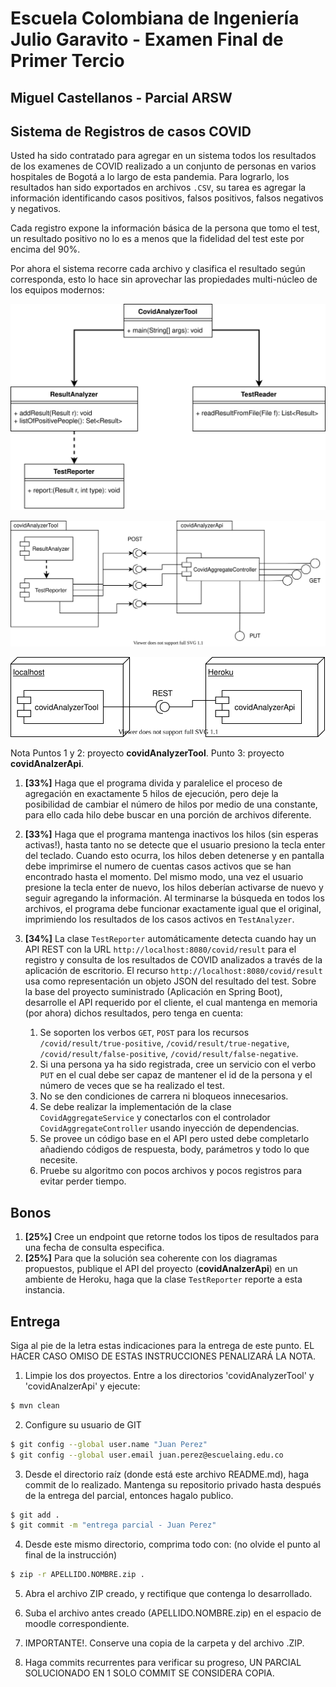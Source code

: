 # Escuela Colombiana de Ingeniería Julio Garavito - Examen Final de Primer Tercio

## Miguel Castellanos - Parcial ARSW

## Sistema de Registros de casos COVID

Usted ha sido contratado para agregar en un sistema todos los resultados de los examenes de COVID realizado a un conjunto de personas en varios hospitales de Bogotá a lo largo de esta pandemia. Para lograrlo, los resultados han sido exportados en archivos `.CSV`, su tarea es agregar la información identificando casos positivos, falsos positivos, falsos negativos y negativos. 

Cada registro expone la información básica de la persona que tomo el test, un resultado positivo no lo es a menos que la fidelidad del test este por encima del 90%.

Por ahora el sistema recorre cada archivo y clasifica el resultado según corresponda, esto lo hace sin aprovechar las propiedades multi-núcleo de los equipos modernos: 

![](images/classes.svg)

![](images/components.svg)

![](images/deployment.svg)

Nota
Puntos 1 y 2: proyecto **covidAnalyzerTool**. Punto 3: proyecto **covidAnalzerApi**.

1. **[33%]** Haga que el programa divida y paralelice el proceso de agregación en exactamente 5 hilos de ejecución, pero deje la posibilidad de cambiar el número de hilos por medio de una constante, para ello cada hilo debe buscar en una porción de archivos diferente.
2. **[33%]** Haga que el programa mantenga inactivos los hilos (sin esperas activas!), hasta tanto no se detecte que el usuario presiono la tecla enter del teclado. Cuando esto ocurra, los hilos deben detenerse y en pantalla debe imprimirse el numero de cuentas casos activos que se han encontrado hasta el momento. Del mismo modo, una vez el usuario presione la tecla enter de nuevo, los hilos deberían activarse de nuevo y seguir agregando la información. Al terminarse la búsqueda en todos los archivos, el programa debe funcionar exactamente igual que el original, imprimiendo los resultados de los casos activos en `TestAnalyzer`.	
3. **[34%]** La clase `TestReporter` automáticamente detecta cuando hay un API REST con la URL `http://localhost:8080/covid/result` para el registro y consulta de los resultados de COVID analizados a través de la aplicación de escritorio. El recurso `http://localhost:8080/covid/result` usa como representación un objeto JSON del resultado del test. Sobre la base del proyecto suministrado (Aplicación en Spring Boot), desarrolle el API requerido por el cliente, el cual mantenga en memoria (por ahora) dichos resultados, pero tenga en cuenta:

	1. Se soporten los verbos `GET`, `POST` para los recursos `/covid/result/true-positive`, `/covid/result/true-negative`, `/covid/result/false-positive`, `/covid/result/false-negative`.
	2. Si una persona ya ha sido registrada, cree un servicio con el verbo `PUT` en el cual debe ser capaz de mantener el id de la persona y el número de veces que se ha realizado el test.
	3. No se den condiciones de carrera ni bloqueos innecesarios.
	4. Se debe realizar la implementación de la clase `CovidAggregateService` y conectarlos con el controlador `CovidAggregateController` usando inyección de dependencias.
	5. Se provee un código base en el API pero usted debe completarlo añadiendo códigos de respuesta, body, parámetros y todo lo que necesite.
	6. Pruebe su algoritmo con pocos archivos y pocos registros para evitar perder tiempo.	

## Bonos

1. **[25%]** Cree un endpoint que retorne todos los tipos de resultados para una fecha de consulta especifica.
2. **[25%]** Para que la solución sea coherente con los diagramas propuestos, publique el API del proyecto (**covidAnalzerApi**) en un ambiente de Heroku, haga que la clase `TestReporter` reporte a esta instancia.

## Entrega

Siga al pie de la letra estas indicaciones para la entrega de este punto. EL HACER CASO OMISO DE ESTAS INSTRUCCIONES PENALIZARÁ LA NOTA.

1. Limpie los dos proyectos. Entre a los directorios 'covidAnalyzerTool' y 'covidAnalzerApi' y ejecute:

```bash
$ mvn clean
```

2. Configure su usuario de GIT

```bash
$ git config --global user.name "Juan Perez"
$ git config --global user.email juan.perez@escuelaing.edu.co
```

3. Desde el directorio raíz (donde está este archivo README.md), haga commit de lo realizado. Mantenga su repositorio privado hasta después de la entrega del parcial, entonces hagalo publico.

```bash
$ git add .
$ git commit -m "entrega parcial - Juan Perez"
```

4. Desde este mismo directorio, comprima todo con: (no olvide el punto al final de la instrucción)

```bash
$ zip -r APELLIDO.NOMBRE.zip .
```

5. Abra el archivo ZIP creado, y rectifique que contenga lo desarrollado.

6. Suba el archivo antes creado (APELLIDO.NOMBRE.zip) en el espacio de moodle correspondiente.

7. IMPORTANTE!. Conserve una copia de la carpeta y del archivo .ZIP.

8. Haga commits recurrentes para verificar su progreso, UN PARCIAL SOLUCIONADO EN 1 SOLO COMMIT SE CONSIDERA COPIA.